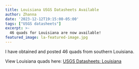 ```yaml
---
title: Louisiana USGS Datasheets Available
author: Zhanna
date: '2023-12-12T19:15:00-05:00'
tags: ["USGS datasheets"]
excerpt: >-
  46 quads for Louisiana are now available!
featured_image: la-featured-image.jpg
---
```


I have obtained and posted 46 quads from southern Louisiana.

View Louisiana quads here: [USGS Datasheets: Louisiana](/usgs-datasheets/louisiana/)
